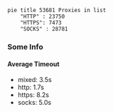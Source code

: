 
```mermaid
pie title 53681 Proxies in list
    "HTTP" : 23750
    "HTTPS": 7473
    "SOCKS" : 28781
```

### Some Info
#### Average Timeout

- mixed: 3.5s
- http: 1.7s
- https: 8.2s
- socks: 5.0s
